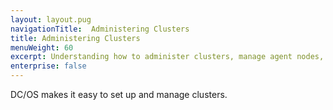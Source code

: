 ```yaml
---
layout: layout.pug
navigationTitle:  Administering Clusters
title: Administering Clusters
menuWeight: 60
excerpt: Understanding how to administer clusters, manage agent nodes, and secure your installation.
enterprise: false
---
```


<!-- The source repository for this topic is https://github.com/dcos/dcos-docs-site -->


DC/OS makes it easy to set up and manage clusters.
